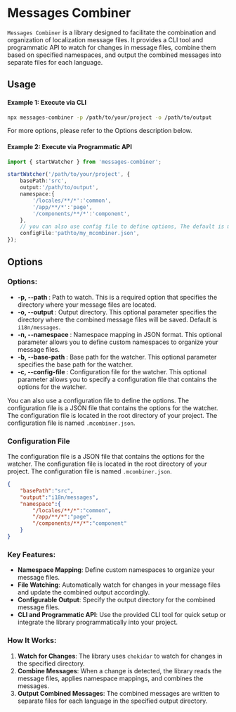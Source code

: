 # Messages Combiner
`Messages Combiner` is a library designed to facilitate the combination and organization of localization message files. It provides a CLI tool and programmatic API to watch for changes in message files, combine them based on specified namespaces, and output the combined messages into separate files for each language.

## Usage

#### Example 1: Execute via CLI

```bash
npx messages-combiner -p /path/to/your/project -o /path/to/output
```
For more options, please refer to the Options description below.

#### Example 2: Execute via Programmatic API
```ts
import { startWatcher } from 'messages-combiner';

startWatcher('/path/to/your/project', {
    basePath:'src',
    output:'/path/to/output',
    namespace:{
        '/locales/**/*':'common',
        '/app/**/*':'page',
        '/components/**/*':'component',
    },
    // you can also use config file to define options, The default is mcombiner.json relative your path argument
    configFile:'pathto/my_mcombiner.json',
});
```

## Options

### Options:

- **-p, --path <path>**: Path to watch. This is a required option that specifies the directory where your message files are located.
- **-o, --output <output>**: Output directory. This optional parameter specifies the directory where the combined message files will be saved. Default is `i18n/messages`.
- **-n, --namespace <namespace>**: Namespace mapping in JSON format. This optional parameter allows you to define custom namespaces to organize your message files.
- **-b, --base-path <basePath>**: Base path for the watcher. This optional parameter specifies the base path for the watcher.
- **-c, --config-file <configFile>**: Configuration file for the watcher. This optional parameter allows you to specify a configuration file that contains the options for the watcher.

You can also use a configuration file to define the options. The configuration file is a JSON file that contains the options for the watcher. The configuration file is located in the root directory of your project. The configuration file is named `.mcombiner.json`.

### Configuration File

The configuration file is a JSON file that contains the options for the watcher. The configuration file is located in the root directory of your project. The configuration file is named `.mcombiner.json`.

```json
{
    "basePath":"src",
    "output":"i18n/messages",
    "namespace":{
        "/locales/**/*":"common",
        "/app/**/*":"page",
        "/components/**/*":"component"
    }
}
```


### Key Features:
- **Namespace Mapping**: Define custom namespaces to organize your message files.
- **File Watching**: Automatically watch for changes in your message files and update the combined output accordingly.
- **Configurable Output**: Specify the output directory for the combined message files.
- **CLI and Programmatic API**: Use the provided CLI tool for quick setup or integrate the library programmatically into your project.

### How It Works:
1. **Watch for Changes**: The library uses `chokidar` to watch for changes in the specified directory.
2. **Combine Messages**: When a change is detected, the library reads the message files, applies namespace mappings, and combines the messages.
3. **Output Combined Messages**: The combined messages are written to separate files for each language in the specified output directory.
